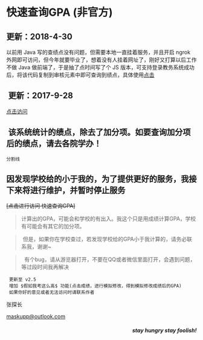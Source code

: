# 快速查询GPA (非官方)


##  更新：2018-4-30
以前用 Java 写的查绩点没有问题，但需要本地一直挂着服务，并且开启 ngrok 外网即可访问，但今年就要毕业了，想着没有人挂着网址了，刚好又打算以后工作不做 Java 做前端了，于是抽了点时间写了个 JS 版本，可支持登录教务系统成功后，将该代码复制到审核元素中即可查询到绩点，具体使用[点击](/byJS/README.md)

##  更新：2017-9-28
[点击访问](http://tcuok.tunnel.echomod.cn/getGPA/gpa/login)
##  该系统统计的绩点，除去了加分项。如要查询加分项后的绩点，请去各院学办！


```
分割线
```

## 因发现学校给的小于我的，为了提供更好的服务，我接下来将进行维护，并暂时停止服务



~~[点击进行访问 快速查询GPA]~~
<!--(http://gpa.ngrok.club:8080/getGPA/gpa/login)-->


>  计算出的GPA，可能会和学校的有出入。我这个只是用成绩计算GPA，学校有可能会有其它的加分项。

>  但是，如果你在学校查过，若发现学校给的GPA小于我计算的，请务必联系我，谢谢~

>  有个bug，请从游览器打开，不要在QQ或者微信里面打开，会遇到问题，等过段时间我再解决
 
>  
```
 更新至 v2.5
 增加 $假如我考这么高$ 功能(点击成绩，进行模拟修改，得到模拟修改成绩后的GPA)
 如果你好的意见或者无法访问时请联系作者
 ```
 

 张探长 

 
 maskupp@outlook.com
 
 

<h5 align="right">stay hungry stay foolish!</h5>
